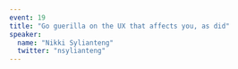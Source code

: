 ```yaml
---
event: 19
title: "Go guerilla on the UX that affects you, as did"
speaker:
  name: "Nikki Sylianteng"
  twitter: "nsylianteng"
---
```

